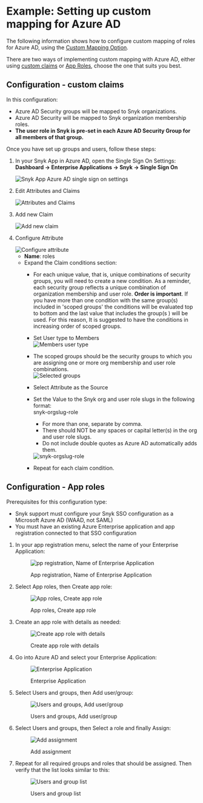 # Example: Setting up custom mapping for Azure AD

The following information shows how to configure custom mapping of roles for Azure AD, using the [Custom Mapping Option](custom-mapping-option.md).

There are two ways of implementing custom mapping with Azure AD, either using [custom claims](example-setting-up-custom-mapping-for-azure-ad.md#configuration) or [App Roles](example-setting-up-custom-mapping-for-azure-ad.md#configuration-app-roles), choose the one that suits you best.&#x20;

## Configuration - custom claims

In this configuration:

* Azure AD Security groups will be mapped to Snyk organizations.
* Azure AD Security will be mapped to Snyk organization membership roles.
* **The user role in Snyk is pre-set in each Azure AD Security Group for all members of that group.**

Once you have set up groups and users, follow these steps:

1.  In your Snyk App in Azure AD, open the Single Sign On Settings: **Dashboard -> Enterprise Applications -> Snyk -> Single Sign On**

    <img src="../../../.gitbook/assets/Screen Shot 2022-06-08 at 8.22.43 AM.png" alt="Snyk App Azure AD single sign on settings" data-size="original">
2.  Edit Attributes and Claims

    <img src="../../../.gitbook/assets/Screen Shot 2022-06-08 at 8.26.20 AM.png" alt="Attributes and Claims" data-size="line">
3.  Add new Claim

    <img src="../../../.gitbook/assets/Screen Shot 2022-06-08 at 8.28.37 AM.png" alt="Add new claim" data-size="original">
4.  Configure Attribute

    <img src="../../../.gitbook/assets/Screen Shot 2022-06-08 at 8.32.50 AM.png" alt="Configure attribute" data-size="original">

    * **Name**: roles
    * Expand the Claim conditions section:
      * For each unique value, that is, unique combinations of security groups, you will need to create a new condition. As a reminder, each security group reflects a unique combination of organization membership and user role. **Order is important**. If you have more than one condition with the same group(s) included in 'scoped groups' the conditions will be evaluated top to bottom and the last value that includes the group(s ) will be used. For this reason, It is suggested to have the conditions in increasing order of scoped groups.
      * Set User type to Members\
        ![Members user type](<../../../.gitbook/assets/Screen Shot 2022-06-08 at 9.19.38 AM.png>)
      * The scoped groups should be the security groups to which you are assigning one or more org membership and user role combinations.\
        ![Selected groups](<../../../.gitbook/assets/select groups.png>)
      * Select Attribute as the Source
      *   Set the Value to the Snyk org and user role slugs in the following format:\
          snyk-orgslug-role

          * For more than one, separate by comma.
          * There should NOT be any spaces or capital letter(s) in the org and user role slugs.
          * Do not include double quotes as Azure AD automatically adds them.

          <img src="../../../.gitbook/assets/Screen Shot 2022-06-08 at 9.20.22 AM.png" alt="snyk-orgslug-role" data-size="original">
      * Repeat for each claim condition.

## Configuration - App roles

Prerequisites for this configuration type:

* Snyk support must configure your Snyk SSO configuration as a Microsoft Azure AD (WAAD, not SAML)&#x20;
* You must have an existing Azure Enterprise application and app registration connected to that SSO configuration

1.  In your app registration menu, select the name of your Enterprise Application:

    <figure><img src="../../../.gitbook/assets/image.png" alt="pp registration, Name of Enterprise Application"><figcaption><p>App registration, Name of Enterprise Application</p></figcaption></figure>
2.  Select App roles, then Create app role:&#x20;

    <figure><img src="../../../.gitbook/assets/image (1).png" alt="App roles, Create app role"><figcaption><p>App roles, Create app role</p></figcaption></figure>
3.  Create an app role with details as needed:

    <figure><img src="../../../.gitbook/assets/image (2).png" alt="Create app role with details"><figcaption><p>Create app role with details</p></figcaption></figure>
4.  Go into Azure AD and select your Enterprise Application:

    <figure><img src="../../../.gitbook/assets/image (3).png" alt="Enterprise Application"><figcaption><p>Enterprise Application</p></figcaption></figure>
5.  Select Users and groups, then Add user/group:

    <figure><img src="../../../.gitbook/assets/image (4).png" alt="Users and groups, Add user/group"><figcaption><p>Users and groups, Add user/group</p></figcaption></figure>
6.  Select Users and groups, then Select a role and finally Assign:

    <figure><img src="../../../.gitbook/assets/image (5).png" alt="Add assignment"><figcaption><p>Add assignment</p></figcaption></figure>
7.  Repeat for all required groups and roles that should be assigned. Then verify that the list looks similar to this:&#x20;

    <figure><img src="../../../.gitbook/assets/image (6).png" alt="Users and group list"><figcaption><p>Users and group list</p></figcaption></figure>
